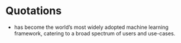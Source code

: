 # Quotations

- has become the world’s most widely adopted machine learning framework, catering to a broad spectrum of users and use-cases.
